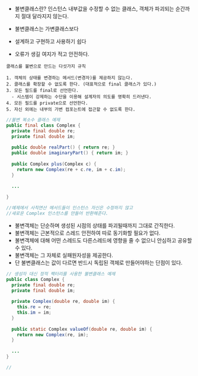 - 불변클래스란? 인스턴스 내부값을 수정할 수 없는 클래스, 객체가 파괴되는 순간까지 절대 달라지지 않는다.

- 불변클래스는 가변클래스보다
- 설계하고 구현하고 사용하기 쉽다
- 오류가 생길 여지가 적고 안전하다.

```
클래스를 불변으로 만드는 다섯가지 규칙

1. 객체의 상태를 변경하는 메서드(변경자)를 제공하지 않는다.
2. 클래스를 확장할 수 없도록 한다. (대표적으로 final 클래스가 있다.)
3. 모든 필드를 final로 선언한다.
  - 시스템이 강제하는 수단을 이용해 설계자의 의도를 명확히 드러낸다.
4. 모든 필드를 private으로 선언한다.
5. 자신 외에는 내부의 가변 컴포는트에 접근할 수 없도록 한다.
```

```java
//불변 복소수 클래스 예제
public final class Complex {
  private final double re;
  private final double im;
  
  public double realPart() { return re; }
  public double imaginaryPart() { return im; }
  
  public Complex plus(Complex c) {
    return new Complex(re + c.re, im + c.im);
  }
  
  ...
  
}

//예제에서 사칙연산 메서드들이 인스턴스 자신은 수정하지 않고
//새로운 Complex 인스턴스를 만들어 반환해준다.
```

- 불변객체는 단순하며 생성된 시점의 상태를 파괴될때까지 그대로 간직한다.
- 불변객체는 근본적으로 스레드 안전하여 따로 동기화할 필요가 없다.
- 불변객체에 대해 어떤 스레드도 다른스레드에 영향을 줄 수 없으니 안심하고 공유할 수 있다.
- 불변객체는 그 자체로 실패원자성을 제공한다.
- 단 불변클래스는 값이 다르면 반드시 독립된 객체로 만들어야하는 단점이 있다.


```java
// 생성자 대신 정적 팩터리를 사용한 불변클래스 예제
public class Complex {
  private final double re;
  private final double im;
  
  private Complex(double re, double im) {
    this.re = re;
    this.im = im;
  }
  
  public static Complex valueOf(double re, double im) {
    return new Complex(re, im);
  }
  
  ...
}

// 
```

